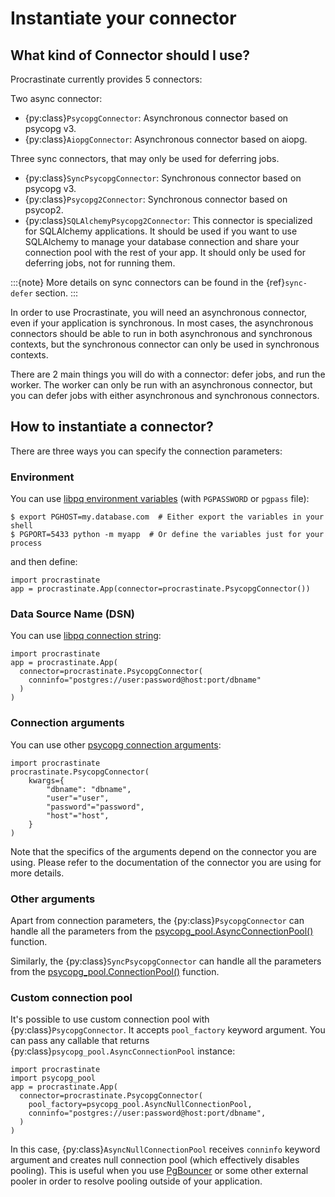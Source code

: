 # Instantiate your connector

## What kind of Connector should I use?

Procrastinate currently provides 5 connectors:

Two async connector:

- {py:class}`PsycopgConnector`: Asynchronous connector based on psycopg v3.
- {py:class}`AiopgConnector`: Asynchronous connector based on aiopg.

Three sync connectors, that may only be used for deferring jobs.

- {py:class}`SyncPsycopgConnector`: Synchronous connector based on psycopg v3.
- {py:class}`Psycopg2Connector`: Synchronous connector based on psycop2.
- {py:class}`SQLAlchemyPsycopg2Connector`: This connector is specialized for SQLAlchemy
  applications. It should be used if you want to use SQLAlchemy to manage your
  database connection and share your connection pool with the rest of your app.
  It should only be used for deferring jobs, not for running them.

:::{note}
More details on sync connectors can be found in the {ref}`sync-defer` section.
:::

In order to use Procrastinate, you will need an asynchronous connector, even if
your application is synchronous. In most cases, the asynchronous connectors
should be able to run in both asynchronous and synchronous contexts, but the
synchronous connector can only be used in synchronous contexts.

There are 2 main things you will do with a connector: defer jobs, and run the worker.
The worker can only be run with an asynchronous connector, but you can defer jobs
with either asynchronous and synchronous connectors.

## How to instantiate a connector?

There are three ways you can specify the connection parameters:

### Environment

You can use [libpq environment variables] (with `PGPASSWORD` or `pgpass` file):

```console
$ export PGHOST=my.database.com  # Either export the variables in your shell
$ PGPORT=5433 python -m myapp  # Or define the variables just for your process
```

and then define:

```
import procrastinate
app = procrastinate.App(connector=procrastinate.PsycopgConnector())
```

### Data Source Name (DSN)

You can use [libpq connection string]:

```
import procrastinate
app = procrastinate.App(
  connector=procrastinate.PsycopgConnector(
    conninfo="postgres://user:password@host:port/dbname"
  )
)
```

### Connection arguments

You can use other [psycopg connection arguments]:

```
import procrastinate
procrastinate.PsycopgConnector(
    kwargs={
        "dbname": "dbname",
        "user"="user",
        "password"="password",
        "host"="host",
    }
)
```

Note that the specifics of the arguments depend on the connector you are using.
Please refer to the documentation of the connector you are using for more details.

### Other arguments

Apart from connection parameters, the {py:class}`PsycopgConnector` can handle all the
parameters from the [psycopg_pool.AsyncConnectionPool()](https://www.psycopg.org/psycopg3/docs/api/pool.html#psycopg_pool.AsyncConnectionPool) function.

Similarly, the {py:class}`SyncPsycopgConnector` can handle all the parameters from the
[psycopg_pool.ConnectionPool()](https://www.psycopg.org/psycopg3/docs/api/pool.html#psycopg_pool.ConnectionPool) function.

### Custom connection pool

It's possible to use custom connection pool with {py:class}`PsycopgConnector`. It
accepts `pool_factory` keyword argument. You can pass any callable that returns
{py:class}`psycopg_pool.AsyncConnectionPool` instance:

```
import procrastinate
import psycopg_pool
app = procrastinate.App(
  connector=procrastinate.PsycopgConnector(
    pool_factory=psycopg_pool.AsyncNullConnectionPool,
    conninfo="postgres://user:password@host:port/dbname",
  )
)
```

In this case, {py:class}`AsyncNullConnectionPool` receives `conninfo` keyword argument
and creates null connection pool (which effectively disables pooling). This is useful
when you use [PgBouncer] or some other external pooler in order to resolve pooling outside
of your application.

[libpq connection string]: https://www.postgresql.org/docs/current/libpq-connect.html#LIBPQ-CONNSTRING
[libpq environment variables]: https://www.postgresql.org/docs/current/libpq-envars.html
[psycopg connection arguments]: https://www.postgresql.org/docs/current/libpq-connect.html#LIBPQ-CONNSTRING-KEYWORD-VALUE
[PgBouncer]: https://www.pgbouncer.org/
